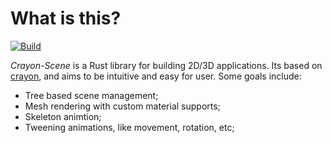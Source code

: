 # What is this?
[![Build](https://travis-ci.org/shawnscode/crayon.svg?branch=master)](https://travis-ci.org/shawnscode/crayon)

_Crayon-Scene_ is a Rust library for building 2D/3D applications. Its based on [crayon](https://github.com/shawnscode/crayon), and aims to be intuitive and easy for user. Some goals include:

- Tree based scene management;
- Mesh rendering with custom material supports;
- Skeleton animtion;
- Tweening animations, like movement, rotation, etc;
